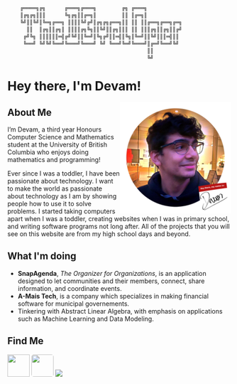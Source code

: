 ```
    ╔════╗╔╗      ╔═══╗╔═══╗        ╔╗ ╔═══╗           
    ║╔╗╔╗║║║      ╚╗╔╗║║╔═╗║        ║║ ║╔═╗║           
    ╚╝║║╚╝║╚═╗╔══╗ ║║║║╚╝╔╝║╔╗╔╗╔══╗║║ ║║ ║║╔══╗╔══╗╔═╗
      ║║  ║╔╗║║╔╗║ ║║║║╔╗╚╗║║╚╝║║╔╗║║║ ║║ ║║║╔╗║║╔╗║║╔╝
     ╔╝╚╗ ║║║║║║═╣╔╝╚╝║║╚═╝║╚╗╔╝║║═╣║╚╗║╚═╝║║╚╝║║║═╣║║ 
     ╚══╝ ╚╝╚╝╚══╝╚═══╝╚═══╝ ╚╝ ╚══╝╚═╝╚═══╝║╔═╝╚══╝╚╝ 
                                            ║║         
                                            ╚╝               
```                                                                                                                     

<h1> Hey there, I'm Devam!</h1>
<img src="https://github.com/TheD3vel0per/TheD3vel0per/blob/master/Headshot.png" width="250px" height="250px" align="right">  

## About Me
I’m Devam, a third year Honours Computer Science and Mathematics student at the University of British Columbia who enjoys doing mathematics and programming!

Ever since I was a toddler, I have been passionate about technology. I want to make the world as passionate about technology as I am by showing people how to use it to solve problems.  I started taking computers apart when I was a toddler, creating websites when I was in primary school, and writing software programs not long after. All of the projects that you will see on this website are from my high school days and beyond.

## What I'm doing
 * **SnapAgenda**, _The Organizer for Organizations_, is an application designed to let communities and their members, connect, share information, and coordinate events.
 * **A-Mais Tech**, is a company which specializes in making financial software for municipal governements.
 * Tinkering with Abstract Linear Algebra, with emphasis on applications such as Machine Learning and Data Modeling.

## Find Me
[<img src="https://content.linkedin.com/content/dam/me/business/en-us/amp/brand-site/v2/bg/LI-Bug.svg.original.svg" width="50px" height="50px" >](https://www.linkedin.com/in/d3vel0per/)
[<img src="https://github.githubassets.com/images/modules/logos_page/GitHub-Mark.png" width="50px" height="50px" style="border-radius: 5px;">](https://github.com/TheD3vel0per/)
[<img src="https://devpost-challengepost.netdna-ssl.com/assets/reimagine2/devpost-logo-646bdf6ac6663230947a952f8d354cad.svg" height="50px">](https://devpost.com/TheD3vel0per)
